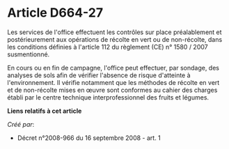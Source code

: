 # Article D664-27

Les services de l'office effectuent les contrôles sur place préalablement et postérieurement aux opérations de récolte en
vert ou de non-récolte, dans les conditions définies à l'article 112 du règlement (CE) n° 1580 / 2007 susmentionné. 

En cours ou en fin de campagne, l'office peut effectuer, par sondage, des analyses de sols afin de vérifier l'absence de
risque d'atteinte à l'environnement. Il vérifie notamment que les méthodes de récolte en vert et de non-récolte mises en
œuvre sont conformes au cahier des charges établi par le centre technique interprofessionnel des fruits et légumes.

**Liens relatifs à cet article**

_Créé par_:

  - Décret n°2008-966 du 16 septembre 2008 - art. 1
